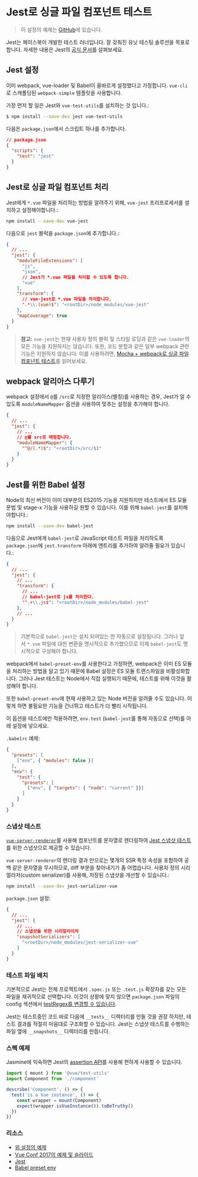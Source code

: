 # Jest로 싱글 파일 컴포넌트 테스트

> 이 설정의 예제는 [GitHub](https://github.com/vuejs/vue-test-utils-jest-example)에 있습니다.

Jest는 페이스북이 개발한 테스트 러너입니다. 잘 갖춰진 유닛 테스팅 솔루션을 목표로 합니다. 자세한 내용은 Jest의 [공식 문서](https://facebook.github.io/jest/)를 살펴보세요.

## Jest 설정

이미 webpack, vue-loader 및 Babel이 올바르게 설정했다고 가정합니다. `vue-cli`로 스캐폴딩된 `webpack-simple` 템플릿을 사용합니다.

가장 먼저 할 일은 Jest와 `vue-test-utils`를 설치하는 것 입니다.:

```bash
$ npm install --save-dev jest vue-test-utils
```

다음은 `package.json`에서 스크립트 하나를 추가합니다.

```json
// package.json
{
  "scripts": {
    "test": "jest"
  }
}
```

## Jest로 싱글 파일 컴포넌트 처리

Jest에게 `*.vue` 파일을 처리하는 방법을 알려주기 위해, `vue-jest` 프리프로세서를 설치하고 설정해야합니다.:

``` bash
npm install --save-dev vue-jest
```

다음으로 `jest` 블럭을 `package.json`에 추가합니다.:

``` json
{
  // ...
  "jest": {
    "moduleFileExtensions": [
      "js",
      "json",
      // Jest가 *.vue 파일을 처리할 수 있도록 합니다.
      "vue"
    ],
    "transform": {
      // vue-jest로 *.vue 파일을 처리합니다.
      ".*\\.(vue)$": "<rootDir>/node_modules/vue-jest"
    },
    "mapCoverage": true
  }
}
```

> **참고:** `vue-jest`는 현재 사용자 정의 블럭 및 스타일 로딩과 같은 `vue-loader`의 모든 기능을 지원하지는 않습니다. 또한, 코드 분할과 같은 일부 webpack 관련 기능은 지원하지 않습니다. 이를 사용하려면, [Mocha + webpack로 싱글 파일 컴포넌트 테스트](./testing-SFCs-with-mocha-webpack.md)를 읽어보세요.

## webpack 알리아스 다루기

webpack 설정에서 `@`를 `/src`로 지정한 알리아스(별칭)를 사용하는 경우, Jest가 알 수 있도록 `moduleNameMapper` 옵션을 사용하여 맞추는 설정을 추가해야 합니다.

``` json
{
  // ...
  "jest": {
    // ...
    // @를 src로 매핑합니다.
    "moduleNameMapper": {
      "^@/(.*)$": "<rootDir>/src/$1"
    }
  }
}
```

## Jest를 위한 Babel 설정

Node의 최신 버전이 이미 대부분의 ES2015 기능을 지원하지만 테스트에서 ES 모듈 문법 및 stage-x 기능을 사용하길 원할 수 있습니다. 이를 위해 `babel-jest`를 설치해야합니다.:

``` bash
npm install --save-dev babel-jest
```

다음으로 Jest에게 `babel-jest`로 JavaScript 테스트 파일을 처리하도록 `package.json`에 `jest.transform` 아래에 엔트리를 추가하여 알려줄 필요가 있습니다.:

``` json
{
  // ...
  "jest": {
    // ...
    "transform": {
      // ...
      // babel-jest로 js를 처리한다.
      "^.+\\.js$": "<rootDir>/node_modules/babel-jest"
    },
    // ...
  }
}
```

> 기본적으로 `babel-jest`는 설치 되어있는 한 자동으로 설정됩니다. 그러나 앞서 `*.vue` 파일에 대한 변환을 명시적으로 추가했으므로 이제 `babel-jest`도 명시적으로 구성해야 합니다.

webpack에서 `babel-preset-env`를 사용한다고 가정하면, webpack은 이미 ES 모듈을 처리하는 방법을 알고 있기 때문에 Babel 설정은 ES 모듈 트랜스파일을 비활성화합니다. 그러나 Jest 테스트는 Node에서 직접 실행되기 때문에, 테스트를 위해 이것을 활성해야 합니다.

또한 `babel-preset-env`에 현재 사용하고 있는 Node 버전을 알려줄 수도 있습니다. 이렇게 하면 불필요한 기능을 건너뛰고 테스트가 더 빨리 시작됩니다.

이 옵션을 테스트에만 적용하려면, `env.test` (`babel-jest`를 통해 자동으로 선택)를 아래 설정에 넣으세요.

`.babelrc` 예제:

``` json
{
  "presets": [
    ["env", { "modules": false }]
  ],
  "env": {
    "test": {
      "presets": [
        ["env", { "targets": { "node": "current" }}]
      ]
    }
  }
}
```

### 스냅샷 테스트

[`vue-server-renderer`](https://github.com/vuejs/vue/tree/dev/packages/vue-server-renderer)를 사용해 컴포넌트를 문자열로 렌더링하여 [Jest 스냅샷 테스트](https://facebook.github.io/jest/docs/en/snapshot-testing.html)를 위한 스냅샷으로 제공할 수 있습니다.

`vue-server-renderer`의 렌더링 결과 만으로는 몇개의 SSR 특정 속성을 포함하여 공백 같은 문자열을 무시하므로, diff 부분을 찾아내기가 좀 어렵습니다. 사용자 정의 시리얼라저(custom serializer)를 사용해, 저장된 스냅샷을 개선할 수 있습니다.:

``` bash
npm install --save-dev jest-serializer-vue
```

`package.json` 설정:

``` json
{
  // ...
  "jest": {
    // ...
    // 스냅샷을 위한 시리얼라이저
    "snapshotSerializers": [
      "<rootDir>/node_modules/jest-serializer-vue"
    ]
  }
}
```

### 테스트 파일 배치

기본적으로 Jest는 전체 프로젝트에서 `.spec.js` 또는 `.test.js` 확장자를 갖는 모든 파일을 재귀적으로 선택합니다. 이것이 상황에 맞지 않으면 `package.json` 파일의 config 섹션에서 [testRegex를 변경할 수 있습니다](https://facebook.github.io/jest/docs/en/configuration.html#testregex-string).


Jest는 테스트중인 코드 바로 다음에 `__tests__` 디렉터리를 만들 것을 권장 하지만, 테스트 결과를 적절히 마음대로 구조화할 수 있습니다. Jest는 스냅샷 테스트를 수행하는 파일 옆에 `__snapshots__` 디렉터리를 만듭니다.

### 스펙 예제

Jasmine에 익숙하면 Jest의 [assertion API](https://facebook.github.io/jest/docs/en/expect.html#content)를 사용해 편하게 사용할 수 있습니다.

```js
import { mount } from '@vue/test-utils'
import Component from './component'

describe('Component', () => {
  test('is a Vue instance', () => {
    const wrapper = mount(Component)
    expect(wrapper.isVueInstance()).toBeTruthy()
  })
})
```

### 리소스

- [위 설정의 예제](https://github.com/vuejs/vue-test-utils-jest-example)
- [Vue Conf 2017의 예제 및 슬라이드](https://github.com/codebryo/vue-testing-with-jest-conf17)
- [Jest](https://facebook.github.io/jest/)
- [Babel preset env](https://github.com/babel/babel-preset-env)
